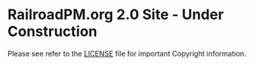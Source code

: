 # RailroadPM.org 2.0 Site - Under Construction

Please see refer to the [LICENSE](LICENSE) file for important Copyright information.
